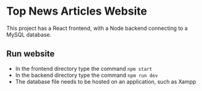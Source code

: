 # Top News Articles Website

This project has a React frontend, with a Node backend connecting to a MySQL database.

## Run website

- In the frontend directory type the command `npm start`
- In the backend directory type the command `npm run dev`
- The database file needs to be hosted on an application, such as Xampp


